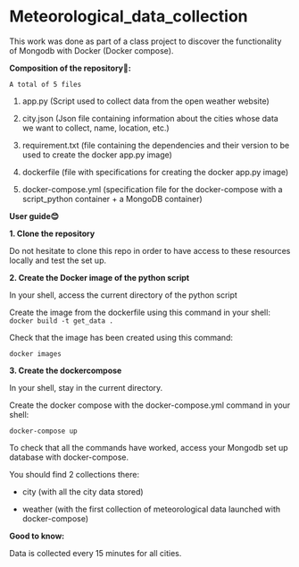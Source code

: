 # Meteorological_data_collection

This work was done as part of a class project to discover the functionality of Mongodb with Docker (Docker compose).

**__Composition of the repository📂:__**

```A total of 5 files```

1. app.py (Script used to collect data from the open weather website)

2. city.json (Json file containing information about the cities whose data we want to collect, name, location, etc.)

3. requirement.txt (file containing the dependencies and their version to be used to create the docker app.py image)

4. dockerfile (file with specifications for creating the docker app.py image)

5. docker-compose.yml (specification file for the docker-compose with a script_python container + a MongoDB container)

**__User guide😊__** 

__1. Clone the repository__

Do not hesitate to clone this repo in order to have access to these resources locally and test the set up.

__2. Create the Docker image of the python script__ 

In your shell, access the current directory of the python script

Create the image from the dockerfile using this command in your shell:
```docker build -t get_data .```

Check that the image has been created using this command:

 ```docker images```

__3. Create the dockercompose__

In your shell, stay in the current directory.

Create the docker compose with the docker-compose.yml command in your shell:

```docker-compose up```


To check that all the commands have worked, access your Mongodb set up database with docker-compose.

You should find 2 collections there:

- city (with all the city data stored)

- weather (with the first collection of meteorological data launched with docker-compose)

__Good to know:__

Data is collected every 15 minutes for all cities.

